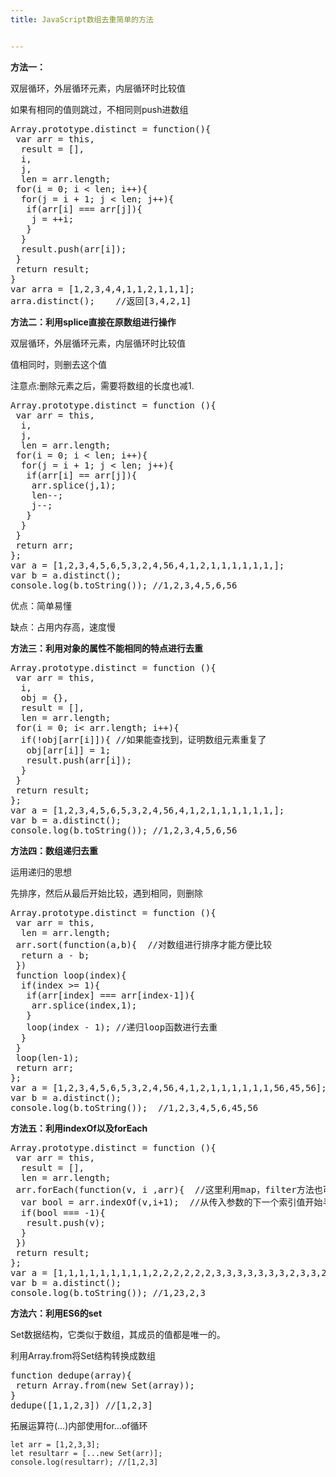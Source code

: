 ```yaml
---
title: JavaScript数组去重简单的方法


---
```


**方法一：**

双层循环，外层循环元素，内层循环时比较值

如果有相同的值则跳过，不相同则push进数组

<div class="jb51code">
  <pre class="pure-highlightjs">Array.prototype.distinct = function(){
 var arr = this,
  result = [],
  i,
  j,
  len = arr.length;
 for(i = 0; i &lt; len; i++){
  for(j = i + 1; j &lt; len; j++){
   if(arr[i] === arr[j]){
    j = ++i;
   }
  }
  result.push(arr[i]);
 }
 return result;
}
var arra = [1,2,3,4,4,1,1,2,1,1,1];
arra.distinct();    //返回[3,4,2,1]</pre>
</div>

**方法二：利用splice直接在原数组进行操作**

双层循环，外层循环元素，内层循环时比较值

值相同时，则删去这个值

注意点:删除元素之后，需要将数组的长度也减1.

<pre class="EnlighterJSRAW" data-enlighter-theme="git" data-enlighter-linenumbers="true">Array.prototype.distinct = function (){
 var arr = this,
  i,
  j,
  len = arr.length;
 for(i = 0; i &lt; len; i++){
  for(j = i + 1; j &lt; len; j++){
   if(arr[i] == arr[j]){
    arr.splice(j,1);
    len--;
    j--;
   }
  }
 }
 return arr;
};
var a = [1,2,3,4,5,6,5,3,2,4,56,4,1,2,1,1,1,1,1,1,];
var b = a.distinct();
console.log(b.toString()); //1,2,3,4,5,6,56</pre>

优点：简单易懂

缺点：占用内存高，速度慢

**方法三：利用对象的属性不能相同的特点进行去重**

<pre class="EnlighterJSRAW" data-enlighter-language="null">Array.prototype.distinct = function (){
 var arr = this,
  i,
  obj = {},
  result = [],
  len = arr.length;
 for(i = 0; i&lt; arr.length; i++){
  if(!obj[arr[i]]){ //如果能查找到，证明数组元素重复了
   obj[arr[i]] = 1;
   result.push(arr[i]);
  }
 }
 return result;
};
var a = [1,2,3,4,5,6,5,3,2,4,56,4,1,2,1,1,1,1,1,1,];
var b = a.distinct();
console.log(b.toString()); //1,2,3,4,5,6,56</pre>

**方法四：数组递归去重**

运用递归的思想

先排序，然后从最后开始比较，遇到相同，则删除

<div class="jb51code">
  <pre class="pure-highlightjs">Array.prototype.distinct = function (){
 var arr = this,
  len = arr.length;
 arr.sort(function(a,b){  //对数组进行排序才能方便比较
  return a - b;
 })
 function loop(index){
  if(index &gt;= 1){
   if(arr[index] === arr[index-1]){
    arr.splice(index,1);
   }
   loop(index - 1); //递归loop函数进行去重
  }
 }
 loop(len-1);
 return arr;
};
var a = [1,2,3,4,5,6,5,3,2,4,56,4,1,2,1,1,1,1,1,1,56,45,56];
var b = a.distinct();
console.log(b.toString());  //1,2,3,4,5,6,45,56</pre>
</div>

**方法五：利用indexOf以及forEach**

<div class="jb51code">
  <pre class="pure-highlightjs">Array.prototype.distinct = function (){
 var arr = this,
  result = [],
  len = arr.length;
 arr.forEach(function(v, i ,arr){  //这里利用map，filter方法也可以实现
  var bool = arr.indexOf(v,i+1);  //从传入参数的下一个索引值开始寻找是否存在重复
  if(bool === -1){
   result.push(v);
  }
 })
 return result;
};
var a = [1,1,1,1,1,1,1,1,1,2,2,2,2,2,2,3,3,3,3,3,3,3,2,3,3,2,2,1,23,1,23,2,3,2,3,2,3];
var b = a.distinct();
console.log(b.toString()); //1,23,2,3</pre>
</div>

**方法六：利用ES6的set**

Set数据结构，它类似于数组，其成员的值都是唯一的。

利用Array.from将Set结构转换成数组

<div class="jb51code">
  <pre class="pure-highlightjs">function dedupe(array){
 return Array.from(new Set(array));
}
dedupe([1,1,2,3]) //[1,2,3]</pre>
</div>

拓展运算符(&#8230;)内部使用for&#8230;of循环

<pre class="pure-highlightjs"><code class="">let arr = [1,2,3,3];
let resultarr = [...new Set(arr)];
console.log(resultarr); //[1,2,3]
</code></pre>

